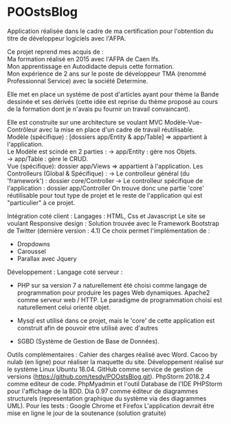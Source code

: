 # POOstsBlog

Application réalisée dans le cadre de ma certification pour l'obtention du titre de développeur logiciels avec l'AFPA. 

Ce projet reprend mes acquis de :<br> 
Ma formation réalisé en 2015 avec l'AFPA de Caen Ifs.<br>
Mon apprentissage en Autodidacte depuis cette formation.<br>
Mon expérience de 2 ans sur le poste de développeur TMA (renommé Professionnal Service) avec la société Determine. 

Elle met en place un systéme de post d'articles ayant pour thème la Bande dessinée et ses dérivés (cette idée est
reprise du thème proposé au cours de la formation dont je n'avais pu fournir un travail convaincant).<br>

<p>Elle est construite sur une architecture se voulant MVC Modèle-Vue-Contrôleur avec la mise en place d'un cadre de travail 
réutilisable.<br>
Modèle (spécifique) : [dossiers app/Entity & app/Table] => appartient à l'application.<br>
Le Modèle est scindé en 2 parties : 
-> app/Entity : gère nos Objets.<br>
-> app/Table : gère le CRUD.<br>
Vue (spécifique): dossier app/Views => appartient à l'application.
Les Controlleurs (Global & Spécifique) : 
-> Le controlleur général (du 'framework') : dossier core/Controller
-> Le controlleur spécifique de l'application : dossier app/Controller
On trouve donc une partie 'core' réutilisable pour tout type de projet et le reste de l'application qui est "particulier" 
à ce projet.
<p>

Intégration coté client : 
Langages : HTML, Css et Javascript
Le site se voulant Responsive design : 
Solution trouvée avec le Framework Bootstrap de Twitter (dernière version : 4.1) 
Ce choix permet l'implémentation de : 
- Dropdowns 
- Caroussel 
- Parallax 
avec Jquery 

Développement : 
Langage coté serveur : 
- PHP sur sa version 7 a naturellement été choisi comme langage de programmation pour produire les pages Web dynamiques.
Apache2 comme serveur web / HTTP. Le paradigme de programmation choisi est naturellement celui orienté objet.

- Mysql est utilisé dans ce projet, mais le 'core' de cette application est construit afin de pouvoir etre utilisé avec d'autres 

- SGBD (Système de Gestion de Base de Données).

Outils complémentaires : 
Cahier des charges réalisé avec Word.
Cacoo by nulab (en ligne) pour réaliser la maquette du site.
Développement réalisé sur le système Linux Ubuntu 18.04.
GitHub comme service de gestion de versions (https://github.com/tesdy/POOstsBlog.git). 
PhpStorm 2018.2.4 comme editeur de code.
PhpMyadmin et l'outil Database de l'IDE PHPStorm pour l'affichage de la BDD.
Dia 0.97 comme éditeur de diagrammes structurels (representation graphique du système via des diagrammes UML).
Pour les tests : Google Chrome et Firefox 
L'application devrait être mise en ligne le jour de la soutenance (solution gratuite)






